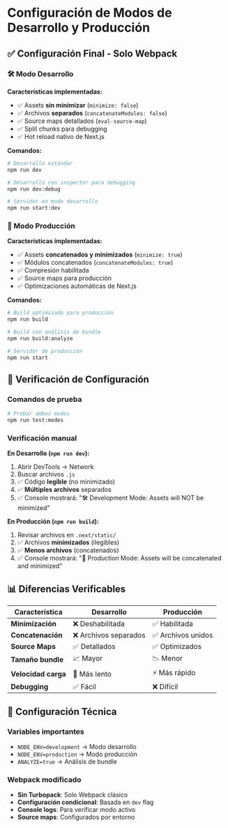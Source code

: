 # Configuración de Modos de Desarrollo y Producción

## ✅ Configuración Final - Solo Webpack

### 🛠️ Modo Desarrollo

**Características implementadas:**

- ✅ Assets **sin minimizar** (`minimize: false`)
- ✅ Archivos **separados** (`concatenateModules: false`)
- ✅ Source maps detallados (`eval-source-map`)
- ✅ Split chunks para debugging
- ✅ Hot reload nativo de Next.js

**Comandos:**

```bash
# Desarrollo estándar
npm run dev

# Desarrollo con inspector para debugging
npm run dev:debug

# Servidor en modo desarrollo
npm run start:dev
```

### 🚀 Modo Producción

**Características implementadas:**

- ✅ Assets **concatenados y minimizados** (`minimize: true`)
- ✅ Módulos concatenados (`concatenateModules: true`)
- ✅ Compresión habilitada
- ✅ Source maps para producción
- ✅ Optimizaciones automáticas de Next.js

**Comandos:**

```bash
# Build optimizado para producción
npm run build

# Build con análisis de bundle
npm run build:analyze

# Servidor de producción
npm run start
```

## 🧪 Verificación de Configuración

### Comandos de prueba

```bash
# Probar ambos modos
npm run test:modes
```

### Verificación manual

**En Desarrollo (`npm run dev`):**

1. Abrir DevTools → Network
2. Buscar archivos `.js`
3. ✅ Código **legible** (no minimizado)
4. ✅ **Múltiples archivos** separados
5. ✅ Console mostrará: "🛠️ Development Mode: Assets will NOT be minimized"

**En Producción (`npm run build`):**

1. Revisar archivos en `.next/static/`
2. ✅ Archivos **minimizados** (ilegibles)
3. ✅ **Menos archivos** (concatenados)
4. ✅ Console mostrará: "🚀 Production Mode: Assets will be concatenated and minimized"

## 📊 Diferencias Verificables

| Característica | Desarrollo | Producción |
|---------------|------------|------------|
| **Minimización** | ❌ Deshabilitada | ✅ Habilitada |
| **Concatenación** | ❌ Archivos separados | ✅ Archivos unidos |
| **Source Maps** | ✅ Detallados | ✅ Optimizados |
| **Tamaño bundle** | 📈 Mayor | 📉 Menor |
| **Velocidad carga** | 🐌 Más lento | ⚡ Más rápido |
| **Debugging** | ✅ Fácil | ❌ Difícil |

## 🔧 Configuración Técnica

### Variables importantes

- `NODE_ENV=development` → Modo desarrollo
- `NODE_ENV=production` → Modo producción
- `ANALYZE=true` → Análisis de bundle

### Webpack modificado

- **Sin Turbopack**: Solo Webpack clásico
- **Configuración condicional**: Basada en `dev` flag
- **Console logs**: Para verificar modo activo
- **Source maps**: Configurados por entorno
